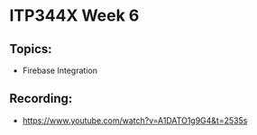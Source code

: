 # ITP344X Week 6
## Topics:
- Firebase Integration
## Recording:
- https://www.youtube.com/watch?v=A1DATO1g9G4&t=2535s
